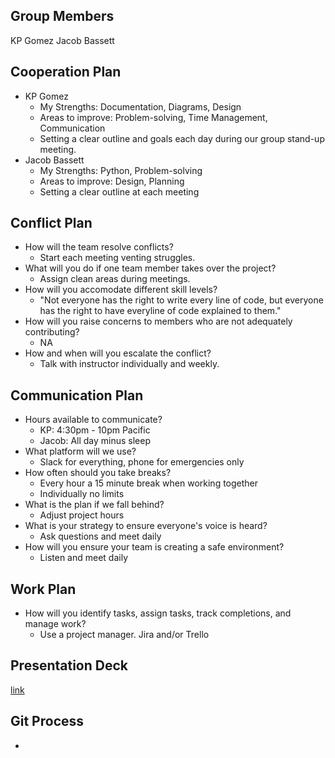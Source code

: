 ## Group Members
KP Gomez
Jacob Bassett

## Cooperation Plan
* KP Gomez
  * My Strengths: Documentation, Diagrams, Design
  * Areas to improve: Problem-solving, Time Management, Communication
  * Setting a clear outline and goals each day during our group stand-up meeting.
* Jacob Bassett
  * My Strengths: Python, Problem-solving
  * Areas to improve: Design, Planning
  * Setting a clear outline at each meeting
       
## Conflict Plan
* How will the team resolve conflicts?
  * Start each meeting venting struggles.
* What will you do if one team member takes over the project?
  * Assign clean areas during meetings.
* How will you accomodate different skill levels?
  * "Not everyone has the right to write every line of code, but everyone has the right to have everyline of code explained to them."
* How will you raise concerns to members who are not adequately contributing?
  * NA
* How and when will you escalate the conflict?
  * Talk with instructor individually and weekly.

## Communication Plan
* Hours available to communicate?
  * KP: 4:30pm - 10pm Pacific
  * Jacob: All day minus sleep 
* What platform will we use?
  * Slack for everything, phone for emergencies only
* How often should you take breaks?
  * Every hour a 15 minute break when working together
  * Individually no limits
* What is the plan if we fall behind?
  * Adjust project hours
* What is your strategy to ensure everyone's voice is heard?
  * Ask questions and meet daily
* How will you ensure your team is creating a safe environment?
  * Listen and meet daily

## Work Plan
* How will you identify tasks, assign tasks, track completions, and manage work?
  * Use a project manager. Jira and/or Trello
 
## Presentation Deck
[link](https://docs.google.com/presentation/d/11UY3ImBp9r0RJ73rItUch1eD2Ecan-k7w_Wo-GaoZ0U/edit?usp=sharing)
  
## Git Process
*
